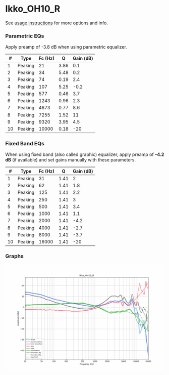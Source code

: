 # Ikko_OH10_R
See [usage instructions](https://github.com/jaakkopasanen/AutoEq#usage) for more options and info.

### Parametric EQs
Apply preamp of -3.8 dB when using parametric equalizer.

|   # | Type    |   Fc (Hz) |    Q |   Gain (dB) |
|-----|---------|-----------|------|-------------|
|   1 | Peaking |        21 | 3.86 |         0.1 |
|   2 | Peaking |        34 | 5.48 |         0.2 |
|   3 | Peaking |        74 | 0.19 |         2.4 |
|   4 | Peaking |       107 | 5.25 |        -0.2 |
|   5 | Peaking |       577 | 0.46 |         3.7 |
|   6 | Peaking |      1243 | 0.96 |         2.3 |
|   7 | Peaking |      4673 | 0.77 |         8.6 |
|   8 | Peaking |      7255 | 1.52 |        11   |
|   9 | Peaking |      9320 | 3.95 |         4.5 |
|  10 | Peaking |     10000 | 0.18 |       -20   |

### Fixed Band EQs
When using fixed band (also called graphic) equalizer, apply preamp of **-4.2 dB** (if available) and set gains manually with these parameters.

|   # | Type    |   Fc (Hz) |    Q |   Gain (dB) |
|-----|---------|-----------|------|-------------|
|   1 | Peaking |        31 | 1.41 |         2   |
|   2 | Peaking |        62 | 1.41 |         1.8 |
|   3 | Peaking |       125 | 1.41 |         2.2 |
|   4 | Peaking |       250 | 1.41 |         3   |
|   5 | Peaking |       500 | 1.41 |         3.4 |
|   6 | Peaking |      1000 | 1.41 |         1.1 |
|   7 | Peaking |      2000 | 1.41 |        -4.2 |
|   8 | Peaking |      4000 | 1.41 |        -2.7 |
|   9 | Peaking |      8000 | 1.41 |        -3.7 |
|  10 | Peaking |     16000 | 1.41 |       -20   |

### Graphs
![](./Ikko_OH10_R.png)
